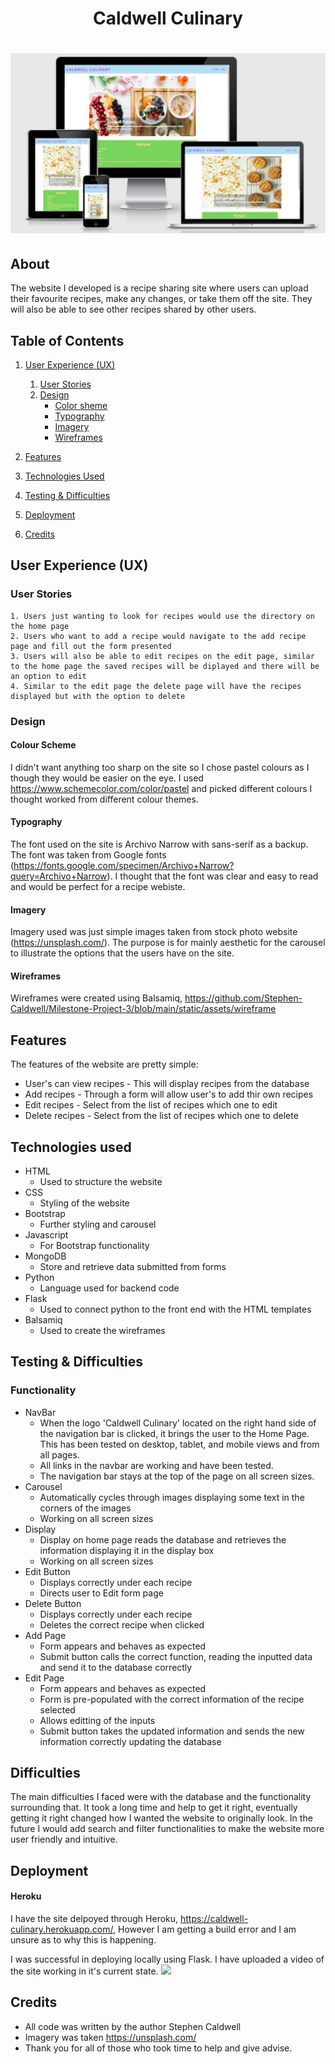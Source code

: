 <h1 align="center">Caldwell Culinary </h1>
<h1 align="center"><img src="static/assets/imgs/responsiveness.JPG"></h1>

## About
The website I developed is a recipe sharing site where users can upload their favourite recipes, make any changes, or take them off the site. They will also be able to see other recipes shared by other users.

## Table of Contents
1. [User Experience (UX)](#user-experience)
    1. [User Stories](#user-stories)
    1. [Design](#design)
        - [Color sheme](#color-scheme)
        - [Typography](#typography)
        - [Imagery](#imagery)
        - [Wireframes](#wireframes)

2. [Features](#features)

3. [Technologies Used](#technologies-used)

4. [Testing & Difficulties](#testing&difficulties)

5. [Deployment](#deployment)

6. [Credits](#credits)

## User Experience (UX)

### User Stories
    1. Users just wanting to look for recipes would use the directory on the home page
    2. Users who want to add a recipe would navigate to the add recipe page and fill out the form presented
    3. Users will also be able to edit recipes on the edit page, similar to the home page the saved recipes will be diplayed and there will be an option to edit
    4. Similar to the edit page the delete page will have the recipes displayed but with the option to delete

### Design

#### Colour Scheme
I didn't want anything too sharp on the site so I chose pastel colours as I though they would be easier on the eye. I used https://www.schemecolor.com/color/pastel and picked different colours I thought worked from different colour themes.

#### Typography
The font used on the site is Archivo Narrow with sans-serif as a backup. The font was taken from Google fonts (https://fonts.google.com/specimen/Archivo+Narrow?query=Archivo+Narrow). I thought that the font was clear and easy to read and would be perfect for a recipe webiste.

#### Imagery
Imagery used was just simple images taken from stock photo website (https://unsplash.com/). The purpose is for mainly aesthetic for the carousel to illustrate the options that the users have on the site.

#### Wireframes
Wireframes were created using Balsamiq, https://github.com/Stephen-Caldwell/Milestone-Project-3/blob/main/static/assets/wireframe

## Features
The features of the website are pretty simple:
- User's can view recipes - This will display recipes from the database
- Add recipes - Through a form will allow user's to add thir own recipes
- Edit recipes - Select from the list of recipes which one to edit
- Delete recipes - Select from the list of recipes which one to delete

## Technologies used
- HTML
    - Used to structure the website
- CSS
    - Styling of the website
- Bootstrap
    - Further styling and carousel
- Javascript
    - For Bootstrap functionality
- MongoDB 
    - Store and retrieve data submitted from forms
- Python
    - Language used for backend code
- Flask
    - Used to connect python to the front end with the HTML templates
- Balsamiq
    - Used to create the wireframes


## Testing & Difficulties
### Functionality
- NavBar
    - When the logo 'Caldwell Culinary' located on the right hand side of the navigation bar is clicked, it brings the user to the Home Page. This has been tested on desktop, tablet, and mobile views and from all pages.
    - All links in the navbar are working and have been tested.
    - The navigation bar stays at the top of the page on all screen sizes.
- Carousel
    - Automatically cycles through images displaying some text in the corners of the images
    - Working on all screen sizes
- Display
    - Display on home page reads the database and retrieves the information displaying it in the display box
    - Working on all screen sizes
- Edit Button
    - Displays correctly under each recipe
    - Directs user to Edit form page
- Delete Button
    - Displays correctly under each recipe
    - Deletes the correct recipe when clicked
- Add Page
    - Form appears and behaves as expected 
    - Submit button calls the correct function, reading the inputted data and send it to the database correctly 
- Edit Page
    - Form appears and behaves as expected
    - Form is pre-populated with the correct information of the recipe selected
    - Allows editting of the inputs
    - Submit button takes the updated information and sends the new information correctly updating the database

## Difficulties
The main difficulties I faced were with the database and the functionality surrounding that. It took a long time and help to get it right, eventually getting it right changed how I wanted the website to originally look.
In the future I would add search and filter functionalities to make the website more user friendly and intuitive.

## Deployment
#### Heroku
I have the site delpoyed through Heroku, https://caldwell-culinary.herokuapp.com/, However I am getting a build error and I am unsure as to why this is happening.

I was successful in deploying locally using Flask. I have uploaded a video of the site working in it's current state. <img src="static/assets/imgs/screenRecord.gif">

## Credits
- All code was written by the author Stephen Caldwell
- Imagery was taken https://unsplash.com/
- Thank you for all of those who took time to help and give advise.